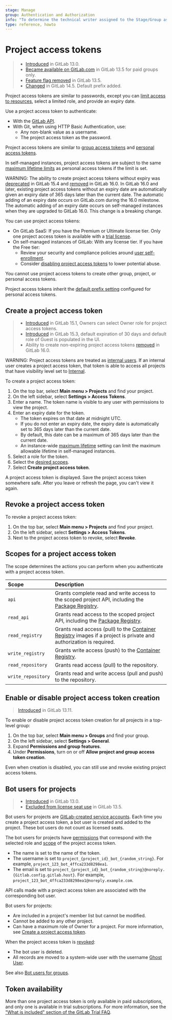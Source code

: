 ```yaml
---
stage: Manage
group: Authentication and Authorization
info: "To determine the technical writer assigned to the Stage/Group associated with this page, see https://about.gitlab.com/handbook/product/ux/technical-writing/#assignments"
type: reference, howto
---
```


# Project access tokens

> - [Introduced](https://gitlab.com/gitlab-org/gitlab/-/issues/210181) in GitLab 13.0.
> - [Became available on GitLab.com](https://gitlab.com/gitlab-org/gitlab/-/issues/235765) in GitLab 13.5 for paid groups only.
> - [Feature flag removed](https://gitlab.com/gitlab-org/gitlab/-/issues/235765) in GitLab 13.5.
> - [Changed](https://gitlab.com/gitlab-org/gitlab/-/issues/342327) in GitLab 14.5. Default prefix added.

Project access tokens are similar to passwords, except you can [limit access to resources](#scopes-for-a-project-access-token),
select a limited role, and provide an expiry date.

Use a project access token to authenticate:

- With the [GitLab API](../../../api/rest/index.md#personalprojectgroup-access-tokens).
- With Git, when using HTTP Basic Authentication, use:
  - Any non-blank value as a username.
  - The project access token as the password.

Project access tokens are similar to [group access tokens](../../group/settings/group_access_tokens.md)
and [personal access tokens](../../profile/personal_access_tokens.md).

In self-managed instances, project access tokens are subject to the same [maximum lifetime limits](../../admin_area/settings/account_and_limit_settings.md#limit-the-lifetime-of-access-tokens) as personal access tokens if the limit is set.

WARNING:
The ability to create project access tokens without expiry was [deprecated](https://gitlab.com/gitlab-org/gitlab/-/issues/369122) in GitLab 15.4 and [removed](https://gitlab.com/gitlab-org/gitlab/-/issues/392855) in GitLab 16.0. In GitLab 16.0 and later, existing project access tokens without an expiry date are automatically given an expiry date of 365 days later than the current date. The automatic adding of an expiry date occurs on GitLab.com during the 16.0 milestone. The automatic adding of an expiry date occurs on self-managed instances when they are upgraded to GitLab 16.0. This change is a breaking change.

You can use project access tokens:

- On GitLab SaaS: If you have the Premium or Ultimate license tier. Only one project access token is available with a [trial license](https://about.gitlab.com/free-trial/).
- On self-managed instances of GitLab: With any license tier. If you have the Free tier:
  - Review your security and compliance policies around
    [user self-enrollment](../../admin_area/settings/sign_up_restrictions.md#disable-new-sign-ups).
  - Consider [disabling project access tokens](#enable-or-disable-project-access-token-creation) to
    lower potential abuse.

You cannot use project access tokens to create other group, project, or personal access tokens.

Project access tokens inherit the [default prefix setting](../../admin_area/settings/account_and_limit_settings.md#personal-access-token-prefix)
configured for personal access tokens.

## Create a project access token

> - [Introduced](https://gitlab.com/gitlab-org/gitlab/-/merge_requests/89114) in GitLab 15.1, Owners can select Owner role for project access tokens.
> - [Introduced](https://gitlab.com/gitlab-org/gitlab/-/issues/348660) in GitLab 15.3, default expiration of 30 days and default role of Guest is populated in the UI.
> - Ability to create non-expiring project access tokens [removed](https://gitlab.com/gitlab-org/gitlab/-/issues/392855) in GitLab 16.0.

WARNING:
Project access tokens are treated as [internal users](../../../development/internal_users.md).
If an internal user creates a project access token, that token is able to access
all projects that have visibility level set to [Internal](../../public_access.md).

To create a project access token:

1. On the top bar, select **Main menu > Projects** and find your project.
1. On the left sidebar, select **Settings > Access Tokens**.
1. Enter a name. The token name is visible to any user with permissions to view the project.
1. Enter an expiry date for the token.
   - The token expires on that date at midnight UTC.
   - If you do not enter an expiry date, the expiry date is automatically set to 365 days later than the current date.
   - By default, this date can be a maximum of 365 days later than the current date.
   - An instance-wide [maximum lifetime](../../admin_area/settings/account_and_limit_settings.md#limit-the-lifetime-of-access-tokens) setting can limit the maximum allowable lifetime in self-managed instances.
1. Select a role for the token.
1. Select the [desired scopes](#scopes-for-a-project-access-token).
1. Select  **Create project access token**.

A project access token is displayed. Save the project access token somewhere safe. After you leave or refresh the page, you can't view it again.

## Revoke a project access token

To revoke a project access token:

1. On the top bar, select **Main menu > Projects** and find your project.
1. On the left sidebar, select **Settings > Access Tokens**.
1. Next to the project access token to revoke, select **Revoke**.

## Scopes for a project access token

The scope determines the actions you can perform when you authenticate with a project access token.

| Scope              | Description                                                                                                                                                 |
|:-------------------|:------------------------------------------------------------------------------------------------------------------------------------------------------------|
| `api`              | Grants complete read and write access to the scoped project API, including the [Package Registry](../../packages/package_registry/index.md).                |
| `read_api`         | Grants read access to the scoped project API, including the [Package Registry](../../packages/package_registry/index.md).                                   |
| `read_registry`    | Grants read access (pull) to the [Container Registry](../../packages/container_registry/index.md) images if a project is private and authorization is required. |
| `write_registry`   | Grants write access (push) to the [Container Registry](../../packages/container_registry/index.md).                                                             |
| `read_repository`  | Grants read access (pull) to the repository.                                                                                                                |
| `write_repository` | Grants read and write access (pull and push) to the repository.                                                                                             |

## Enable or disable project access token creation

> [Introduced](https://gitlab.com/gitlab-org/gitlab/-/issues/287707) in GitLab 13.11.

To enable or disable project access token creation for all projects in a top-level group:

1. On the top bar, select **Main menu > Groups** and find your group.
1. On the left sidebar, select **Settings > General**.
1. Expand **Permissions and group features**.
1. Under **Permissions**, turn on or off **Allow project and group access token creation**.

Even when creation is disabled, you can still use and revoke existing project access tokens.

## Bot users for projects

> - [Introduced](https://gitlab.com/gitlab-org/gitlab/-/issues/210181) in GitLab 13.0.
> - [Excluded from license seat use](https://gitlab.com/gitlab-org/gitlab/-/issues/223695) in GitLab 13.5.

Bot users for projects are [GitLab-created service accounts](../../../subscriptions/self_managed/index.md#billable-users).
Each time you create a project access token, a bot user is created and added to the project.
These bot users do not count as licensed seats.

The bot users for projects have [permissions](../../permissions.md#project-members-permissions) that correspond with the
selected role and [scope](#scopes-for-a-project-access-token) of the project access token.

- The name is set to the name of the token.
- The username is set to `project_{project_id}_bot_{random_string}`. For example, `project_123_bot_4ffca233d8298ea1`.
- The email is set to `project_{project_id}_bot_{random_string}@noreply.{Gitlab.config.gitlab.host}`. For example, `project_123_bot_4ffca233d8298ea1@noreply.example.com`.

API calls made with a project access token are associated with the corresponding bot user.

Bot users for projects:

- Are included in a project's member list but cannot be modified.
- Cannot be added to any other project.
- Can have a maximum role of Owner for a project. For more information, see
  [Create a project access token](../../../api/project_access_tokens.md#create-a-project-access-token).

When the project access token is [revoked](#revoke-a-project-access-token):

- The bot user is deleted.
- All records are moved to a system-wide user with the username [Ghost User](../../profile/account/delete_account.md#associated-records).

See also [Bot users for groups](../../group/settings/group_access_tokens.md#bot-users-for-groups).

## Token availability

More than one project access token is only available in paid subscriptions, and only one is available in trial subscriptions. For more information, see the ["What is included" section of the GitLab Trial FAQ](https://about.gitlab.com/free-trial/#what-is-included-in-my-free-trial-what-is-excluded).
